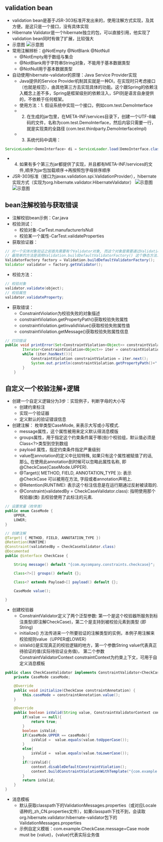 ## validation bean
* validation bean是基于JSR-303标准开发出来的，使用注解方式实现，及其方便。是这只是一个接口，没有具体实现
* Hibernate Validator是一个hibernate独立的包，可以直接引用，他实现了validation bean同时有做了扩展，比较强大
* 示意图
![示意图](https://note.youdao.com/yws/api/personal/file/AE493CE107674D64B091C301443AD1AB?method=download&shareKey=01196353b3d1338508cbd28f9bc8ca9e)
* 常用注解辨析：@NotEmpty @NotBlank @NotNull
   * @NotEmpty用于数组与集合
   * @NotBlank用于字符串String对象，不能用于基本数据类型
   * @NotNull用于基本数据类型
* 自动使用hibernate-validator的原理：Java Service Provider实现
   * Java提供的Service Provider机制其实就是一种DI，在实现时只考虑接口（也就是规范），由其他第三方去实现具体的功能。这个跟Spring的依赖注入概念上差不多，Spring是框架级别的依赖注入，SPI则是语言自身提供的，不依赖于任何框架。
   * 使用方法：1. 假设系统中实现一个接口，例如com.test.DemoInterface
   * 2. 在生成的jar包里，在META-INF/services目录下，创建一个UTF-8编码的文件，名称为com.test.DemoInterface，然后内容只需要一行，就是实现类的全路径 (com.test.thirdparty.DemoInterfaceImpl)
   * 3. 系统代码中调用：
```java
ServiceLoader<DemoInterface> di = ServiceLoader.load(DemoInterface.class);
```
   * 4. 如果有多个第三方jar都提供了实现，并且都有META-INF/services的文件,顺序为jar包加载顺序->再按照包字母排序顺序
   * JSR-303标准（接口为javax.validation.spi.ValidationProvider），hibernate实现方式（实现为org.hibernate.validator.HibernateValidator）
![示意图](https://note.youdao.com/yws/api/personal/file/7C4ECCC42B2040D38E181321D4EC6264?method=download&shareKey=aa47bd8d166a8968220ab169259bb69e)
![示意图](https://note.youdao.com/yws/api/personal/file/CDD953F8F3BB4D78830BE4057B128D77?method=download&shareKey=7aaceafa2e218cdfa6b39615a979c11e)
## bean注解校验与获取错误
* 注解校验bean示例：Car.java
* 校验测试：
   * 校验对象-CarTest.manufacturerIsNull
   * 校验某一个属性-CarTest.validateProperties
* 获取验证器：
```java
// 对一个实体对象验证之前首先需要有个Validator对象, 而这个对象是需要通过Validation 类和 ValidatorFactory来创建的. 
// 最简单的方法是调用Validation.buildDefaultValidatorFactory() 这个静态方法.
ValidatorFactory factory = Validation.buildDefaultValidatorFactory();
Validator validator = factory.getValidator();
```
* 校验方法：
```java
// 校验对象    
validator.validate(object);
// 校验属性
validator.validateProperty;
```
* 获取错误：
   * ConstraintViolation为校验失败的对象描述
   * constraintViolation.getPropertyPath()获取校验失败属性
   * constraintViolation.getInvalidValue()获取校验失败属性值
   * constraintViolation.getMessage()获取校验失败属性信息
```java
// 打印错误
public void printError(Set<ConstraintViolation<Object>> constraintViolations){
        Iterator<ConstraintViolation<Object>> iter = constraintViolations.iterator();
        while (iter.hasNext()){
            ConstraintViolation constraintViolation = iter.next();
            System.out.println(constraintViolation.getPropertyPath()+" 属性的值 "+constraintViolation.getInvalidValue()+" 报错信息为:"+constraintViolation.getMessage());
        }
    }
```

## 自定义一个校验注解+逻辑
* 创建一个自定义逻辑分为3步：实现例子，判断字母的大小写
   * 创建约束标注
   * 实现一个验证器
   * 定义默认的验证错误信息
* 创建注解： 枚举类型CaseMode, 来表示大写或小写模式.
   * message属性，这个属性被用来定义默认得消息模版
   * groups属性，用于指定这个约束条件属于哪(些)个校验组，默认值必须是Class<?>类型到空到数组
   * payload 属性，指定约束条件指定严重级别
   * value在annotation的定义中比较特殊, 如果只有这个属性被赋值了的话, 那么, 在使用此annotation到时候可以忽略此属性名称, 即@CheckCase(CaseMode.UPPER).
   * @Target({ METHOD, FIELD, ANNOTATION_TYPE }): 表示@CheckCase 可以被用在方法, 字段或者annotation声明上.
   * @Retention(RUNTIME): 表示这个标注信息是在运行期通过反射被读取的.
   * @Constraint(validatedBy = CheckCaseValidator.class): 指明使用那个校验器(类) 去校验使用了此标注的元素.
```java
// 设置常量（枚举类）
public enum CaseMode {
    UPPER, 
    LOWER;
}
```
```java
// 创建注解
@Target( { METHOD, FIELD, ANNOTATION_TYPE })
@Retention(RUNTIME)
@Constraint(validatedBy = CheckCaseValidator.class)
@Documented
public @interface CheckCase {

    String message() default "{com.mycompany.constraints.checkcase}";

    Class<?>[] groups() default {};

    Class<? extends Payload>[] payload() default {};
    
    CaseMode value();

}
```
* 创建校验器
   * ConstraintValidator定义了两个泛型参数: 第一个是这个校验器所服务到标注类型(即注解CheckCase)，第二个是支持到被校验元素到类型 (即String)
   * initialize() 方法传进来一个所要验证的注解类型的实例，本例子用注解来校验规则value（UPPER或LOWER）
   * isValid()是实现真正的校验逻辑的地方，第一个参数String value代表真正待验证的值(实际待验证业务值)，
   第二个参数ConstraintValidatorContext constraintContext为约束上下文，可用于自定义消息模板
```java
public class CheckCaseValidator implements ConstraintValidator<CheckCase,String> {
    private CaseMode caseMode;

    @Override
    public void initialize(CheckCase constraintAnnotation) {
        this.caseMode = constraintAnnotation.value();
    }

    @Override
    public boolean isValid(String value, ConstraintValidatorContext context) {
        if(value == null){
            return true;
        }
        boolean isValid;
        if(CaseMode.UPPER == caseMode){
            isValid =  value.equals(value.toUpperCase());
        }
        else{
            isValid =  value.equals(value.toLowerCase());
        }
        if(!isValid){
            context.disableDefaultConstraintViolation();
            context.buildConstraintViolationWithTemplate("{com.example.CheckCase.message}").addConstraintViolation();
        }
        return isValid;
    }
}
```
* 消息模板
   * 默认获取classpath下的ValidationMessages.properties（或对应Locale语种的_zh_CN.properties文件），如果classpath下找不到，会读取org.hibernate.validator:hibernate-validator包下的ValidationMessages.properties
   * 示例自定义模板：com.example.CheckCase.message=Case mode must be {value}，{value}代表实际业务值


       


